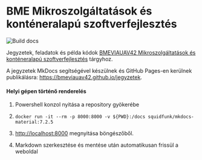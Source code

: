 # BME Mikroszolgáltatások és konténeralapú szoftverfejlesztés

![Build docs](https://github.com/bmeviauav42/jegyzetek/workflows/Build%20docs/badge.svg?branch=master)

Jegyzetek, feladatok és példa kódok [BMEVIAUAV42 Mikroszolgáltatások és konténeralapú szoftverfejlesztés](https://www.aut.bme.hu/Course/VIAUAV42/) tárgyhoz.

A jegyzetek MkDocs segítségével készülnek és GitHub Pages-en kerülnek publikálásra: <https://bmeviauav42.github.io/jegyzetek>.

#### Helyi gépen történő renderelés

1. Powershell konzol nyitása a repository gyökerébe

1. `docker run -it --rm -p 8000:8000 -v ${PWD}:/docs squidfunk/mkdocs-material:7.2.5`

1. <http://localhost:8000> megnyitása böngészőből.

1. Markdown szerkesztése és mentése után automatikusan frissül a weboldal
